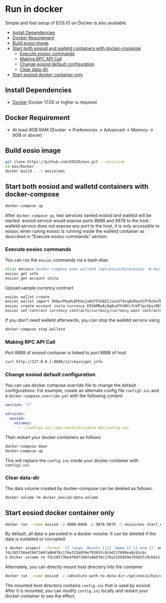 # Run in docker

Simple and fast setup of EOS.IO on Docker is also available.

- [Install Dependencies](#install-dependencies)
- [Docker Requirement](#docker-requirement)
- [Build eosio image](#build-eosio-image)
- [Start both eosiod and walletd containers with docker-compose](#start-both-eosiod-and-walletd-containers-with-docker-compose)
  - [Execute eosioc commands](#execute-eosioc-commands)
  - [Making RPC API Call](#making-rpc-api-call)
  - [Change eosiod default configuration](#change-eosiod-default-configuration)
  - [Clear data-dir](#clear-data-dir)
- [Start eosiod docker container only](#start-eosiod-docker-container-only)

## Install Dependencies
 - [Docker](https://docs.docker.com) Docker 17.05 or higher is required

## Docker Requirement
 - At least 8GB RAM (Docker -> Preferences -> Advanced -> Memory -> 8GB or above)
 
## Build eosio image

```bash
git clone https://github.com/EOSIO/eos.git --recursive
cd eos/Docker
docker build . -t eosio/eos
```

## Start both eosiod and walletd containers with docker-compose

```bash
docker-compose up
```

After `docker-compose up`, two services named eosiod and walletd will be started. eosiod service would expose ports 8888 and 9876 to the host. walletd service does not expose any port to the host, it is only accessible to eosioc when runing eosioc is running inside the walletd container as described in "Execute eosioc commands" section.



### Execute eosioc commands

You can run the `eosioc` commands via a bash alias.

```bash
alias eosioc='docker-compose exec walletd /opt/eosio/bin/eosioc -H eosiod'
eosioc get info
eosioc get account inita
```

Upload sample currency contract

```bash
eosioc wallet create
eosioc wallet import 5KQwrPbwdL6PhXujxW37FSSQZ1JiwsST4cqQzDeyXtP79zkvFD3
eosioc create account inita currency EOS6MRyAjQq8ud7hVNYcfnVPJqcVpscN5So8BhtHuGYqET5GDW5CV EOS6MRyAjQq8ud7hVNYcfnVPJqcVpscN5So8BhtHuGYqET5GDW5CV
eosioc set contract currency contracts/currency/currency.wast contracts/currency/currency.abi
```

If you don't need walletd afterwards, you can stop the walletd service using

```bash
docker-compose stop walletd
```

### Making RPC API Call

Port 8888 of eosiod container is linked to port 8888 of host
```bash
curl http://127.0.0.1:8888/v1/chain/get_info
```

### Change eosiod default configuration

You can use docker compose override file to change the default configurations. For example, create an alternate config file `config2.ini` and a `docker-compose.override.yml` with the following content.

```yaml
version: "2"

services:
  eosiod:
    volumes:
      - ./config2.ini:/opt/eosio/bin/data-dir/config.ini
```

Then restart your docker containers as follows:

```bash
docker-compose down
docker-compose up
```
This will replace the `config.ini` inside your docker container with `config2.ini`

### Clear data-dir
The data volume created by docker-compose can be deleted as follows:

```bash
docker volume rm docker_eosiod-data-volume
```

## Start eosiod docker container only

```bash
docker run --name eosiod -p 8888:8888 -p 9876:9876 -t eosio/eos start_eosiod.sh arg1 arg2
```

By default, all data is persisted in a docker volume. It can be deleted if the data is outdated or corrupted:
``` bash
$ docker inspect --format '{{ range .Mounts }}{{ .Name }} {{ end }}' eosiod
fdc265730a4f697346fa8b078c176e315b959e79365fc9cbd11f090ea0cb5cbc
$ docker volume rm fdc265730a4f697346fa8b078c176e315b959e79365fc9cbd11f090ea0cb5cbc
```

Alternately, you can directly mount host directory into the container
```bash
docker run --name eosiod -v /absolute-path-to-data-dir:/opt/eosio/bin/data-dir -p 8888:8888 -p 9876:9876 -t eosio/eos start_eosiod.sh arg1 arg2
```
The mounted host directory contains `config.ini` that is used by eosiod. After it is mounted, you can modify `config.ini` locally and restart your docker container to see the effect.

